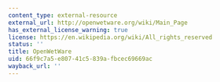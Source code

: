```yaml
---
content_type: external-resource
external_url: http://openwetware.org/wiki/Main_Page
has_external_license_warning: true
license: https://en.wikipedia.org/wiki/All_rights_reserved
status: ''
title: OpenWetWare
uid: 66f9c7a5-e807-41c5-839a-fbcec69669ac
wayback_url: ''
---
```

